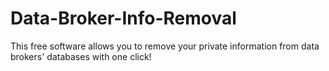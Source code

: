 # Data-Broker-Info-Removal
This free software allows you to remove your private information from data brokers' databases with one click! 
